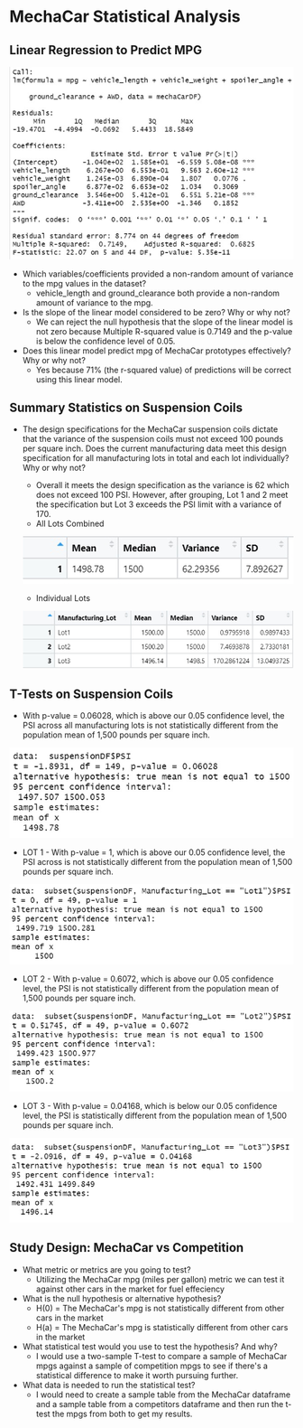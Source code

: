 # MechaCar Statistical Analysis

## Linear Regression to Predict MPG
  ![Deliverable 1](https://github.com/RyanWhited/MechaCar_Statistical_Analysis/blob/main/images/Deliverable1.jpg)
  - Which variables/coefficients provided a non-random amount of variance to the mpg values in the dataset?
    - vehicle_length and ground_clearance both provide a non-random amount of variance to the mpg.
  - Is the slope of the linear model considered to be zero? Why or why not?
      - We can reject the null hypothesis that the slope of the linear model is not zero because Multiple R-squared value is 0.7149 and the p-value is below the confidence level of 0.05. 
  - Does this linear model predict mpg of MechaCar prototypes effectively? Why or why not?
      - Yes because 71% (the r-squared value) of predictions will be correct using this linear model.

## Summary Statistics on Suspension Coils

  - The design specifications for the MechaCar suspension coils dictate that the variance of the suspension coils must not exceed 100 pounds per square inch. Does the current manufacturing data meet this design specification for all manufacturing lots in total and each lot individually? Why or why not?
      - Overall it meets the design specification as the variance is 62 which does not exceed 100 PSI. However, after grouping, Lot 1 and 2 meet the specification but Lot 3 exceeds the PSI limit with a variance of 170. 
      - All Lots Combined
      
      ![Deliverable 2(1)](https://github.com/RyanWhited/MechaCar_Statistical_Analysis/blob/main/images/Deliverable2(1).jpg)
      - Individual Lots
      
      ![Deliverable 2(1)](https://github.com/RyanWhited/MechaCar_Statistical_Analysis/blob/main/images/Deliverable2(2).jpg)

## T-Tests on Suspension Coils

  - With p-value = 0.06028, which is above our 0.05 confidence level, the PSI across all manufacturing lots is not statistically different from the population mean of 1,500 pounds per square inch.
  
  ![D3-AllLots](https://github.com/RyanWhited/MechaCar_Statistical_Analysis/blob/main/images/D3-AllLots.jpg)
  
  - LOT 1 - With p-value = 1, which is above our 0.05 confidence level, the PSI across is not statistically different from the population mean of 1,500 pounds per square inch.
  
  ![D3-Lot1](https://github.com/RyanWhited/MechaCar_Statistical_Analysis/blob/main/images/D3-Lot1.jpg)
  - LOT 2 - With p-value = 0.6072, which is above our 0.05 confidence level, the PSI is not statistically different from the population mean of 1,500 pounds per square inch.
 
  ![D3-Lot2](https://github.com/RyanWhited/MechaCar_Statistical_Analysis/blob/main/images/D3-Lot2.jpg)
  - LOT 3 - With p-value = 0.04168, which is below our 0.05 confidence level, the PSI is statistically different from the population mean of 1,500 pounds per square inch.
 
  ![D3-Lot3](https://github.com/RyanWhited/MechaCar_Statistical_Analysis/blob/main/images/D3-Lot3.jpg)
  
  ## Study Design: MechaCar vs Competition
  
  - What metric or metrics are you going to test?
    - Utilizing the MechaCar mpg (miles per gallon) metric we can test it against other cars in the market for fuel effeciency
  - What is the null hypothesis or alternative hypothesis?
    - H(0) = The MechaCar's mpg is not statistically different from other cars in the market
    - H(a) = The MechaCar's mpg is statistically different from other cars in the market
  - What statistical test would you use to test the hypothesis? And why?
    - I would use a two-sample T-test to compare a sample of MechaCar mpgs against a sample of competition mpgs to see if there's a statistical difference to make it worth pursuing further. 
  - What data is needed to run the statistical test?
    - I would need to create a sample table from the MechaCar dataframe and a sample table from a competitors dataframe and then run the t-test the mpgs from both to get my results. 
